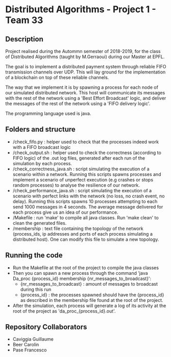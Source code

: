 # Distributed Algorithms - Project 1 - Team 33

## Description
Project realised during the Autommn semester of 2018-2019, for the class of Distributed Algorithms (taught by M.Gerraoui) during our Master at EPFL.
    
The goal is to implement a distributed payment system through reliable FIFO transmission channels over UDP. This will lay ground for the implementation of a blockchain on top of these reliable channels.

The way that we implement it is by spawning a process for each node of our simulated distributed network. This host will communicate its messages with the rest of the network using a 'Best Effort Broadcast' logic, and deliver the messages of the rest of the network using a 'FIFO delivery logic'.

The programming language used is java.

## Folders and structure 

- /check_fifo.py : helper used to check that the processes indeed work with a FIFO broadcast logic
- /check_output.sh : helper used to check the correctness (according to FIFO logic) of the .out log files, generated after each run of the simulation by each process.
- /check_correctness_java.sh : script simulating the execution of a scenario within a network. Running this scripts spawns processes and implement a scenario of unperfect execution (e.g crashes or stops random processes) to analyse the resilience of our network.
- /check_performance_java.sh : script simulating the execution of a scenario with perfect links with the network (no loss, no crash event, no delay). Running this scripts spawns 10 processes attempting to each send 1000 messages in 4 seconds. The average message delivered for each process give us an idea of our performance.
- /Makefile : run 'make' to compile all java classes. Run 'make clean' to clean the generated files.
- /membership : text file containing the topology of the network (process_ids, ip addresses and ports of each process simulating a distributed host). One can modify this file to simulate a new topology.


## Running the code
- Run the Makefile at the root of the project to compile the java classes
- Then you can spawn a new process through the command 'java Da_proc {process_id} membership {nr_messages_to_broadcast}':
    - {nr_messages_to_broadcast} : amount of messages to broadcast during this run
    - {process_id} : the processes spawned should have the {process_id} as described in the membership file found at the root of the project.
- After the simulation, each process will generate a log of its activity at the root of the project as 'da_proc_{process_id}.out'.

## Repository Collaborators

  - Caviggia Guillaume
  - Beer Carolin
  - Pase Francesco
